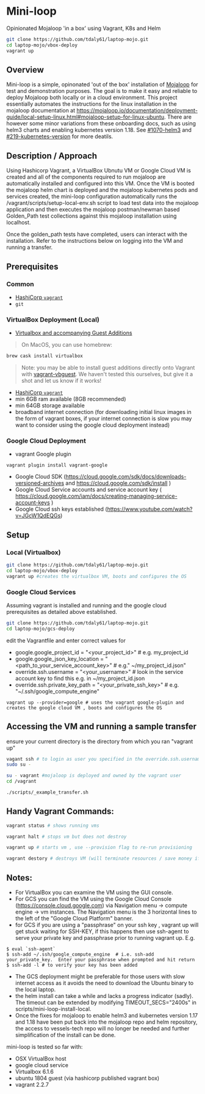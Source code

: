 # Mini-loop
Opinionated Mojaloop 'in a box' using Vagrant, K8s and Helm

```bash
git clone https://github.com/tdaly61/laptop-mojo.git
cd laptop-mojo/vbox-deploy
vagrant up
```

## Overview

Mini-loop is a simple, opinonated 'out of the box' installation of [Mojaloop](https://mojaloop.io) for test and demonstration purposes. The goal is to make it easy and reliable to deploy Mojaloop both locally or in a cloud environment.
This project essentially automates the instructions for the linux installation in the mojaloop documentation at https://mojaloop.io/documentation/deployment-guide/local-setup-linux.html#mojaloop-setup-for-linux-ubuntu.
There are however some minor variations from these onboarding docs, such as using helm3 charts and enabling kubernetes version 1.18.  See [#1070-helm3](https://github.com/mojaloop/project/issues/1070) and [#219-kubernetes-version](https://github.com/mojaloop/helm/issues/219) for more deatils.

## Description / Approach

Using Hashicorp Vagrant, a VirtualBox Ubnutu VM or Google Cloud VM is created and all of the components required to run mojaloop are automatically installed and configured into this VM. Once the VM is booted the mojaloop helm chart is deployed and the mojaloop kubernetes pods and services created, the mini-loop configuration automatically runs the /vagrant/scripts/setup-local-env.sh script to load test data into the mojaloop application and then executes the mojaloop postman/newman based Golden_Path test collections against this mojaloop installation using localhost.  

Once the golden_path tests have completed, users can interact with the installation. Refer to the instructions below on logging into the VM and running a transfer. 

## Prerequisites 

### Common 
 - [HashiCorp `vagrant`](https://www.vagrantup.com)
 - `git` 

### VirtualBox Deployment (Local)
- [Virtualbox and accompanying Guest Additions](https://www.virtualbox.org/wiki/Downloads)
> On MacOS, you can use homebrew:

```bash
brew cask install virtualbox
```

> Note: you may be able to install guest additions directly onto Vagrant with [vagrant-vbguest](https://github.com/dotless-de/vagrant-vbguest). We haven't tested this ourselves, but give it a shot and let us know if it works!


- [HashiCorp `vagrant`](https://www.vagrantup.com)
- min 6GB ram available  (8GB recommended) 
- min 64GB storage available
- broadband internet connection (for downloading initial linux images in the form of vagrant boxes, if your internet connection is slow you may want to consider using the google cloud deployment instead)

### Google Cloud Deployment 
- vagrant Google plugin
``` 
vagrant plugin install vagrant-google 
```
- Google Cloud SDK (https://cloud.google.com/sdk/docs/downloads-versioned-archives and https://cloud.google.com/sdk/install )
- Google Cloud Service accounts and service account key ( https://cloud.google.com/iam/docs/creating-managing-service-account-keys ) 
- Google Cloud ssh keys established (https://www.youtube.com/watch?v=JGcW1QdEQGs) 

## Setup

### Local (Virtualbox)
```bash
git clone https://github.com/tdaly61/laptop-mojo.git
cd laptop-mojo/vbox-deploy
vagrant up #creates the virtualbox VM, boots and configures the OS
```

### Google Cloud Services
Assuming vagrant is installed and running and the google cloud prerequisites as detailed above established.

```bash
git clone https://github.com/tdaly61/laptop-mojo.git
cd laptop-mojo/gcs-deploy
```

edit the Vagrantfile and enter correct values for
  - google.google_project_id = "<your_project_id>"  # e.g. my_project_id
  - google.google_json_key_location = "<path_to_your_service_account_key>"  # e.g." ~/my_project_id.json" 
  - override.ssh.username = "<your_username>" # look in the service account key to find this e.g. in ~/my_project_id.json
  - override.ssh.private_key_path = "<your_private_ssh_key>"  # e.g. "~/.ssh/google_compute_engine"

```
vagrant up --provider=google # uses the vagrant google-plugin and creates the google cloud VM , boots and configures the OS
```

## Accessing the VM and running a sample transfer
ensure your current directory is the directory from which you ran "vagrant up" 
```bash
vagant ssh # to login as user you specified in the override.ssh.username = above
sudo su - 

su - vagrant #mojaloop is deployed and owned by the vagrant user
cd /vagrant

./scripts/_example_transfer.sh
```

## Handy Vagrant Commands:

```bash
vagrant status # shows running vms

vagrant halt # stops vm but does not destroy

vagrant up # starts vm , use --provision flag to re-run provisioning

vagrant destory # destroys VM (will terminate resources / save money if using GCS)
```

## Notes:
- For VirtualBox you can examine the VM using the GUI console.
- For GCS you can find the VM using the Google Cloud Console (https://console.cloud.google.com) via Navigation menu -> compute engine -> vm instances.  The Navigation menu is the 3 horizontal lines to the left of the  "Google Cloud Platform" banner. 
- for GCS if you are using a "passphrase" on your ssh key , vagrant up will get stuck waiting for SSH-KEY, if this happens then use ssh-agent to serve your private key and passphrase prior to running vagrant up. E.g.
```
$ eval `ssh-agent`
$ ssh-add ~/.ssh/google_compute_engine  # i.e. ssh-add your_private_key.  Enter your passphrase when prompted and hit return
$ ssh-add -l # to verify your key has been added
```
- The GCS deployment might be preferable for those users with slow internet access as it avoids the need to download the Ubuntu binary to the local laptop. 
- the helm install can take a while and lacks a progress indicator (sadly).  The timeout can be extended by modifying TIMEOUT_SECS="2400s" in scripts/mini-loop-install-local. 
- Once the fixes for mojaloop to enable helm3 and kubernetes version 1.17 and 1.18  have been put back into the mojaloop repo and helm repository, the access to vessels-tech repo will no longer be needed and further simplification of the install can be done.



mini-loop is tested so far with:
- OSX VirtualBox host
- google cloud service
- Virtualbox 6.1.6
- ubuntu 1804 guest (via hashicorp published vagrant box)
- vagrant  2.2.7

